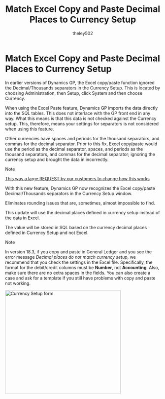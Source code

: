 ﻿---
title: Match Excel Copy and Paste Decimal Places to Currency Setup 
description: New in October 2020 - Match Excel Copy and Paste Decimal Places to Currency Setup
ms.date: 10/01/2020
ms.topic: article
ms.prod: dynamics-gp
author: theley502
ms.author: theley
manager: jswymer
---

# Match Excel Copy and Paste Decimal Places to Currency Setup

In earlier versions of Dynamics GP, the Excel copy/paste function ignored the Decimal/Thousands separators in the Currency Setup. This is located by choosing Administration, then Setup, click System and then choose Currency.

When using the Excel Paste feature, Dynamics GP imports the data directly into the SQL tables. This does not interlace with the GP front end in any way. What this means is that this data is not checked against the Currency setup. This, therefore, means your settings for separators is not considered when using this feature.

Other currencies have spaces and periods for the thousand separators, and commas for the decimal separator. Prior to this fix, Excel copy/paste would use the period as the decimal separator, spaces, and periods as the thousand separators, and commas for the decimal separator; ignoring the currency setup and brought the data in incorrectly.

> [!NOTE]
> [This was a large REQUEST by our customers to change how this works ](https://experience.dynamics.com/ideas/idea/?ideaid=3ade4137-e639-e811-bbd3-0003ff68aa57)

With this new feature, Dynamics GP now recognizes the Excel copy/paste Decimal/Thousands separators in the Currency Setup window.

Eliminates rounding issues that are, sometimes, almost impossible to find.

This update will use the decimal places defined in currency setup instead of the data in Excel.

The value will be stored in SQL based on the currency decimal places defined in Currency Setup and not Excel.

> [!NOTE]
> In version 18.3, if you copy and paste in General Ledger and you see the error message *Decimal places do not match currency setup*, we recommend that you check the settings in the Excel file. Specifically, the format for the debit/credit columns must be **Number**, not **Accounting**. Also, make sure there are no extra spaces in the fields. You can also create a case and ask for a template if you still have problems with copy and paste not working.

<img src="media/image19.png" alt="Currency Setup form" width="375" height="336" />


